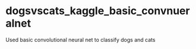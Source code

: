 # dogsvscats_kaggle_basic_convnueralnet
Used basic convolutional neural net to classify dogs and cats
